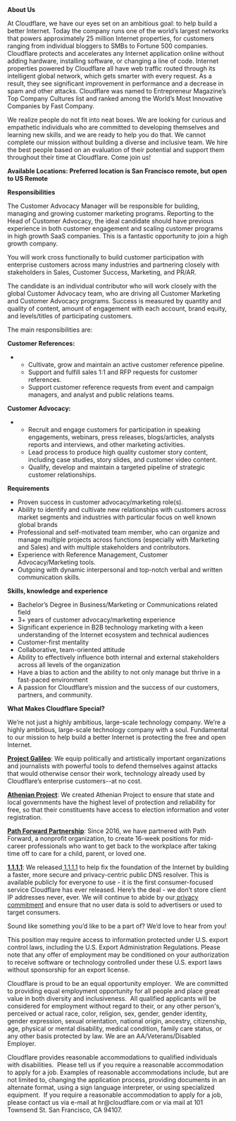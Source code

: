 <div class="content-intro">
	<div><strong>About Us</strong></div>
	<div>
		<p><span style="font-weight: 400;">At Cloudflare, we have our eyes set on an ambitious goal: to help build a better Internet. Today the company runs one of the world’s largest networks that powers approximately 25 million Internet properties, for customers ranging from individual bloggers to SMBs to Fortune 500 companies. Cloudflare protects and accelerates any Internet application online without adding hardware, installing software, or changing a line of code. Internet properties powered by Cloudflare all have web traffic routed through its intelligent global network, which gets smarter with every request. As a result, they see significant improvement in performance and a decrease in spam and other attacks. Cloudflare was named to Entrepreneur Magazine’s Top Company Cultures list and ranked among the World’s Most Innovative Companies by Fast Company.</span><span style="font-weight: 400;">&nbsp;</span></p>
		<p><span style="font-weight: 400;">We realize people do not fit into neat boxes. We are looking for curious and empathetic individuals who are committed to developing themselves and learning new skills, and we are ready to help you do that. We cannot complete our mission without building a diverse and inclusive team. We hire the best people based on an evaluation of their potential and support them throughout their time at Cloudflare. Come join us!&nbsp;</span></p>
	</div>
</div>
<p><strong>Available Locations: Preferred location is San Francisco remote, but open to US Remote</strong></p>
<p><strong>Responsibilities</strong></p>
<p>The Customer Advocacy Manager will be responsible for building, managing and growing customer marketing programs. Reporting to the Head of Customer Advocacy, the ideal candidate should have previous experience in both customer engagement and scaling customer programs in high growth SaaS companies. This is a fantastic opportunity to join a high growth company.</p>
<p>You will work cross functionally to build customer participation with enterprise customers across many industries and partnering closely with stakeholders in Sales, Customer Success, Marketing, and PR/AR.&nbsp;</p>
<p>The candidate is an individual contributor who will work closely with the global Customer Advocacy team, who are driving all Customer Marketing and Customer Advocacy programs. Success is measured by quantity and quality of content, amount of engagement with each account, brand equity, and levels/titles of participating customers.</p>
<p>The main responsibilities are:</p>
<p><strong>Customer References:</strong></p>
<ul>
	<li>
		<ul>
			<li>Cultivate, grow and maintain an active customer reference pipeline.&nbsp;</li>
			<li>Support and fulfill sales 1:1 and RFP requests for customer references.</li>
			<li>Support customer reference requests from event and campaign managers, and analyst and public relations teams.&nbsp;</li>
		</ul>
	</li>
</ul>
<p><strong>Customer Advocacy:&nbsp;</strong></p>
<ul>
	<li>
		<ul>
			<li>Recruit and engage customers for participation in speaking engagements, webinars, press releases, blogs/articles, analysts reports and interviews, and other marketing activities.</li>
			<li>Lead process to produce high quality customer story content, including case studies, story slides, and customer video content.</li>
			<li>Qualify, develop and maintain a targeted pipeline of strategic customer relationships.&nbsp;</li>
		</ul>
	</li>
</ul>
<p><strong>Requirements</strong></p>
<ul>
	<li>Proven success in customer advocacy/marketing role(s).</li>
	<li>Ability to identify and cultivate new relationships with customers across market segments and industries with particular focus on well known global brands</li>
	<li>Professional and self-motivated team member, who can organize and manage multiple projects across functions (especially with Marketing and Sales) and with multiple stakeholders and contributors.</li>
	<li>Experience with Reference Management, Customer Advocacy/Marketing tools.</li>
	<li>Outgoing with dynamic interpersonal and top-notch verbal and written communication skills.</li>
</ul>
<p><strong>Skills, knowledge and experience</strong></p>
<ul>
	<li>Bachelor’s Degree in Business/Marketing or Communications related field&nbsp;</li>
	<li>3+ years of customer advocacy/marketing experience</li>
	<li>Significant experience in B2B technology marketing with a keen understanding of the Internet ecosystem and technical audiences&nbsp;&nbsp;&nbsp;</li>
	<li>Customer-first mentality</li>
	<li>Collaborative, team-oriented attitude</li>
	<li>Ability to effectively influence both internal and external stakeholders across all levels of the organization</li>
	<li>Have a bias to action and the ability to not only manage but thrive in a fast-paced environment</li>
	<li>A passion for Cloudflare’s mission and the success of our customers, partners, and community.</li>
</ul>
<div class="content-conclusion">
	<p><strong>What Makes Cloudflare Special?</strong></p>
	<p><span style="font-weight: 400;">We’re not just a highly ambitious, large-scale technology company. We’re a highly ambitious, large-scale technology company with a soul. Fundamental to our mission to help build a better Internet is protecting the free and open Internet.</span></p>
	<p><a href="https://blog.cloudflare.com/protecting-free-expression-online/"><strong>Project Galileo</strong></a><span style="font-weight: 400;">: We equip politically and artistically important organizations and journalists with powerful tools to defend themselves against attacks that would otherwise censor their work, technology already used by Cloudflare’s enterprise customers--at no cost.</span></p>
	<p><strong><a href="https://www.cloudflare.com/athenian/">Athenian Project</a></strong><span style="font-weight: 400;">: We created Athenian Project to ensure that state and local governments have the highest level of protection and reliability for free, so that their constituents have access to election information and voter registration.</span></p>
	<p><a href="https://blog.cloudflare.com/tag/path-forward/"><strong>Path Forward Partnership</strong></a><span style="font-weight: 400;">: Since 2016, we have partnered with Path Forward, a nonprofit organization, to create 16-week positions for mid-career professionals who want to get back to the workplace after taking time off to care for a child, parent, or loved one.</span></p>
	<p><a href="https://1.1.1.1/"><strong>1.1.1.1</strong></a><span style="font-weight: 400;">: We released</span><a href="https://1.1.1.1/"> <span style="font-weight: 400;">1.1.1.1</span></a><span style="font-weight: 400;"> to help fix the foundation of the Internet by building a faster, more secure and privacy-centric public DNS resolver. This is available publicly for everyone to use - it is the first consumer-focused service Cloudflare has ever released. Here’s the deal - we don’t store client IP addresses never, ever. We will continue to abide by our</span><a href="https://developers.cloudflare.com/1.1.1.1/privacy/public-dns-resolver"> privacy commitment</a><span style="font-weight: 400;"> and ensure that no user data is sold to advertisers or used to target consumers.</span></p>
	<p><span style="font-weight: 400;">Sound like something you’d like to be a part of? We’d love to hear from you!</span></p>
	<p><span style="font-weight: 400;">This position may require access to information protected under U.S. export control laws, including the U.S. Export Administration Regulations. Please note that any offer of employment may be conditioned on your authorization to receive software or technology controlled under these U.S. export laws without sponsorship for an export license.</span></p>
	<p><span style="font-weight: 400;">Cloudflare is proud to be an equal opportunity employer. &nbsp;We are committed to providing equal employment opportunity for all people and place great value in both diversity and inclusiveness. &nbsp;All qualified applicants will be considered for employment without regard to their, or any other person's, perceived or actual</span> <span style="font-weight: 400;">race, color, religion, sex, gender, gender identity, gender expression, sexual orientation, national origin, ancestry, citizenship, age, physical or mental disability, medical condition, family care status, or any other basis protected by law. </span><span style="font-weight: 400;">We are an AA/Veterans/Disabled Employer.</span></p>
	<p><span style="font-weight: 400;">Cloudflare provides reasonable accommodations to qualified individuals with disabilities. &nbsp;Please tell us if you require a reasonable accommodation to apply for a job. Examples of reasonable accommodations include, but are not limited to, changing the application process, providing documents in an alternate format, using a sign language interpreter, or using specialized equipment. &nbsp;If you require a reasonable accommodation to apply for a job, please contact us via e-mail at </span><span style="font-weight: 400;">hr@cloudflare.com</span><span style="font-weight: 400;"> or via mail at 101 Townsend St. San Francisco, CA 94107.</span></p>
</div>